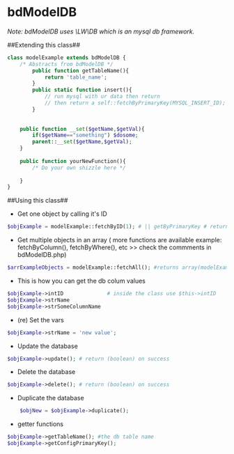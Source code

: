 # bdModelDB #

*Note: bdModelDB uses \LW\DB which is an mysql db framework.*


##Extending this class##
```php
class modelExample extends bdModelDB {
	/* Abstracts from bdModelDB */
		public function getTableName(){
			return 'table_name';
		}
		public static function insert(){
			// run mysql with ur data then return
			// then return a self::fetchByPrimaryKey(MYSQL_INSERT_ID);
		}
	
		
	public function __set($getName,$getVal){
		if($getName=="something") $dosome;
		parent::__set($getName,$getVal);
	}
	
	public function yourNewFunction(){
		/* Do your own shizzle here */
		
	}
}
```

##Using this class##
- Get one object by calling it's ID
```php
$objExample = modelExample::fetchByID(1); # || getByPrimaryKey # returns modelExample object
```

- Get multiple objects in an array
( more functions are available example: fetchByColumn(), fetchByWhere(), etc >> check the commments in bdModelDB.php)
```php
$arrExampleObjects = modelExample::fetchAll(); #returns array(modelExample object,modelExample object,modelExample object,...)
```

- This is how you can get the db colum values
```php
$objExample->intID 				# inside the class use $this->intID
$objExample->strName 
$objExample->strSomeColumnName
```

- (re) Set the vars 
```php
$objExample->strName = 'new value';
```	

- Update the database
```php
$objExample->update(); # return (boolean) on success
```

- Delete the database
```php
$objExample->delete(); # return (boolean) on success
```

- Duplicate the database
```php
	$objNew = $objExample->duplicate();
```

- getter functions
```php
$objExample->getTableName(); #the db table name
$objExample->getConfigPrimaryKey();
```
